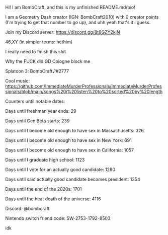 Hi! I am BombCraft, and this is my unfinished README.md/bio!

I am a Geometry Dash creator (IGN: BombCraft2010) with 0 creator points (I'm trying to get that number to go up), and uhh yeah that's it i guess.

Join my Discord server: https://discord.gg/8t8GZY2kjN

46,XY (in simpler terms: he/him)

I really need to finish this shit

Why the FUCK did GD Cologne block me

Splatoon 3: BombCraft♪#2777

Cool music: https://github.com/ImmediateMurderProfessionals/ImmediateMurderProfessionals/blob/main/songs%20i%20listen%20to%20sorted%20by%20length

Counters until notable dates:

Days until freshman year ends: 29

Days until Gen Beta starts: 239

Days until I become old enough to have sex in Massachusetts: 326

Days until I become old enough to have sex in New York: 691

Days until I become old enough to have sex in California: 1057

Days until I graduate high school: 1123

Days until I vote for an actually good candidate: 1280

Days until said actually good candidate becomes president: 1354

Days until the end of the 2020s: 1701

Days until the heat death of the universe: 4116

Discord: @bombcraft

Nintendo switch friend code: SW-2753-1792-8503

idk
